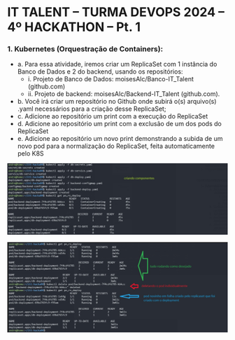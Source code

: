 # IT TALENT – TURMA DEVOPS 2024 – 4º HACKATHON – Pt. 1

### 1. Kubernetes (Orquestração de Containers):
    
- a. Para essa atividade, iremos criar um ReplicaSet com 1 instância do Banco de Dados e 2 do backend, usando os repositórios:
    - i. Projeto de Banco de Dados: moisesAlc/Banco-IT_Talent (github.com)
    - ii. Projeto de backend: moisesAlc/Backend-IT_Talent (github.com).
- b. Você irá criar um repositório no Github onde subirá o(s) arquivo(s) .yaml necessários para a criação desse ReplicaSet;
- c. Adicione ao repositório um print com a execução do ReplicaSet
- d. Adicione ao repositório um print com a exclusão de um dos pods do ReplicaSet
- e. Adicione ao repositório um novo print demonstrando a subida de um novo pod para a normalização do ReplicaSet, feita automaticamente pelo K8S

![alt text](image-2.png)


![alt text](image-1.png)